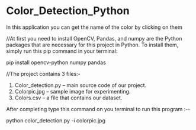# Color_Detection_Python
In this application you can get the name of the color by clicking on them

//At first you need to install OpenCV, Pandas, and numpy are the Python packages that are necessary for this project in Python. To install them, simply run this pip command in your terminal:


pip install opencv-python numpy pandas



//The project contains 3 files:-

1. Color_detection.py – main source code of our project.
2. Colorpic.jpg – sample image for experimenting.
3. Colors.csv – a file that contains our dataset.

After completing type this command on you terminal to run this program :--



python color_detection.py -i colorpic.jpg





